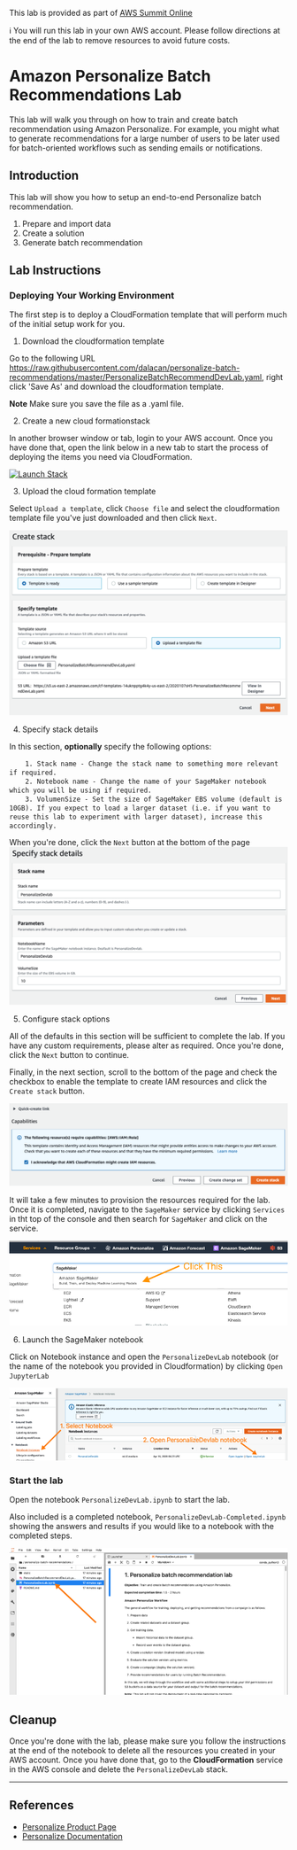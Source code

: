 This lab is provided as part of [AWS Summit Online](https://aws.amazon.com/events/summits/online/)

  ℹ️  You will run this lab in your own AWS account. Please follow directions at the end of the lab to remove resources to avoid future costs.

# Amazon Personalize Batch Recommendations Lab
This lab will walk you through on how to train and create batch recommendation using Amazon Personalize. For example, you might what to generate recommendations for a large number of users to be later used for batch-oriented workflows such as sending emails or notifications.

## Introduction
This lab will show you how to setup an end-to-end Personalize batch recommendation.

1. Prepare and import data
2. Create a solution
3. Generate batch recommendation

## Lab Instructions

### Deploying Your Working Environment

The first step is to deploy a CloudFormation template that will perform much of the initial setup work for you. 

1. Download the cloudformation template

Go to the following URL https://raw.githubusercontent.com/dalacan/personalize-batch-recommendations/master/PersonalizeBatchRecommendDevLab.yaml, right click 'Save As' and download the cloudformation template.

**Note** Make sure you save the file as a .yaml file.

2. Create a new cloud formationstack

In another browser window or tab, login to your AWS account. Once you have done that, open the link below in a new tab to start the process of deploying the items you need via CloudFormation.

[![Launch Stack](https://s3.amazonaws.com/cloudformation-examples/cloudformation-launch-stack.png)](https://console.aws.amazon.com/cloudformation/home#/stacks/new?stackName=PersonalizeDevlab)

3. Upload the cloud formation template

Select `Upload a template`,  click `Choose file` and select the cloudformation template file you've just downloaded and then click `Next`.

![CloudformationWizard1](static/images/img1.png)

4. Specify stack details

In this section, **optionally** specify the following options:
    
        1. Stack name - Change the stack name to something more relevant if required.
        2. Notebook name - Change the name of your SageMaker notebook which you will be using if required.
        3. VolumenSize - Set the size of SageMaker EBS volume (default is 10GB). If you expect to load a larger dataset (i.e. if you want to reuse this lab to experiment with larger dataset), increase this accordingly.

When you're done, click the `Next` button at the bottom of the page
![CloudformationWizard2](static/images/img2.png)


5. Configure stack options

All of the defaults in this section will be sufficient to complete the lab. If you have any custom requirements, please alter as required. Once you're done, click the `Next` button to continue.

Finally, in the next section, scroll to the bottom of the page and check the checkbox to enable the template to create IAM resources and click the `Create stack` button.

![CloudformationWizard4](static/images/img4.png)

It will take a few minutes to provision the resources required for the lab. Once it is completed, navigate to the `SageMaker` service by clicking `Services` in tht top of the console and then search for `SageMaker` and click on the service.

![SageMaker](static/images/img5.png)

6. Launch the SageMaker notebook

Click on Notebook instance and open the `PersonalizeDevLab` notebook (or the name of the notebook you provided in Cloudformation) by clicking `Open JupyterLab`

![SageMaker](static/images/img6.png)

### Start the lab

Open the notebook `PersonalizeDevLab.ipynb` to start the lab.

Also included is a completed notebook, `PersonalizeDevLab-Completed.ipynb` showing the answers and results if you would like to a notebook with the completed steps.

![SageMaker](static/images/img7.png)

## Cleanup
Once you're done with the lab, please make sure you follow the instructions at the end of the notebook to delete all the resources you created in your AWS account. Once you have done that, go to the **CloudFormation** service in the AWS console and delete the `PersonalizeDevLab` stack.

---

## References
- [Personalize Product Page](https://aws.amazon.com/personalize/)
- [Personalize Documentation](https://docs.aws.amazon.com/personalize/latest/dg/what-is-personalize.html)
